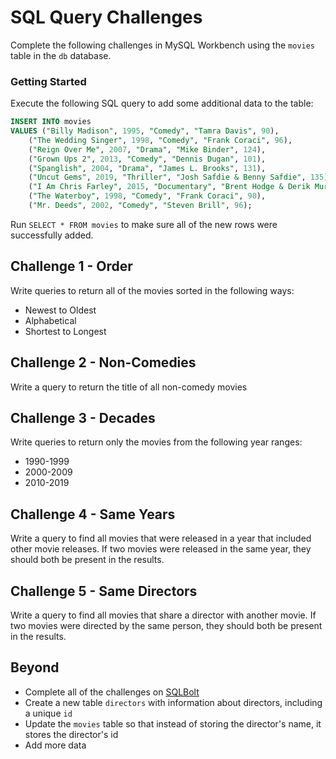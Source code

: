 # SQL Query Challenges
Complete the following challenges in MySQL Workbench using the `movies` table in the `db` database.

### Getting Started
Execute the following SQL query to add some additional data to the table:
```sql
INSERT INTO movies
VALUES ("Billy Madison", 1995, "Comedy", "Tamra Davis", 90),
    ("The Wedding Singer", 1998, "Comedy", "Frank Coraci", 96),
    ("Reign Over Me", 2007, "Drama", "Mike Binder", 124),
    ("Grown Ups 2", 2013, "Comedy", "Dennis Dugan", 101),
    ("Spanglish", 2004, "Drama", "James L. Brooks", 131),
    ("Uncut Gems", 2019, "Thriller", "Josh Safdie & Benny Safdie", 135),
    ("I Am Chris Farley", 2015, "Documentary", "Brent Hodge & Derik Murray", 96),
    ("The Waterboy", 1998, "Comedy", "Frank Coraci", 90),
    ("Mr. Deeds", 2002, "Comedy", "Steven Brill", 96);
```

Run `SELECT * FROM movies` to make sure all of the new rows were successfully added.

## Challenge 1 - Order
Write queries to return all of the movies sorted in the following ways:
- Newest to Oldest
- Alphabetical
- Shortest to Longest

## Challenge 2 - Non-Comedies
Write a query to return the title of all non-comedy movies

## Challenge 3 - Decades
Write queries to return only the movies from the following year ranges:
- 1990-1999
- 2000-2009
- 2010-2019

## Challenge 4 - Same Years
Write a query to find all movies that were released in a year that included other movie releases. If two movies were released in the same year, they should both be present in the results.

## Challenge 5 - Same Directors
Write a query to find all movies that share a director with another movie. If two movies were directed by the same person, they should both be present in the results.

## Beyond
- Complete all of the challenges on [SQLBolt](https://sqlbolt.com)
- Create a new table `directors` with information about directors, including a unique `id`
- Update the `movies` table so that instead of storing the director's name, it stores the director's id
- Add more data